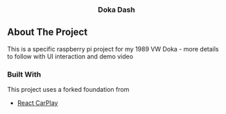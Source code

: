 
<h3 align="center">Doka Dash</h3>

<!-- ABOUT THE PROJECT -->
## About The Project

This is a specific raspberry pi project for my 1989 VW Doka - more details to follow with UI interaction and demo video

### Built With

This project uses a forked foundation from
* [React CarPlay](https://github.com/rhysmorgan134/react-carplay)

